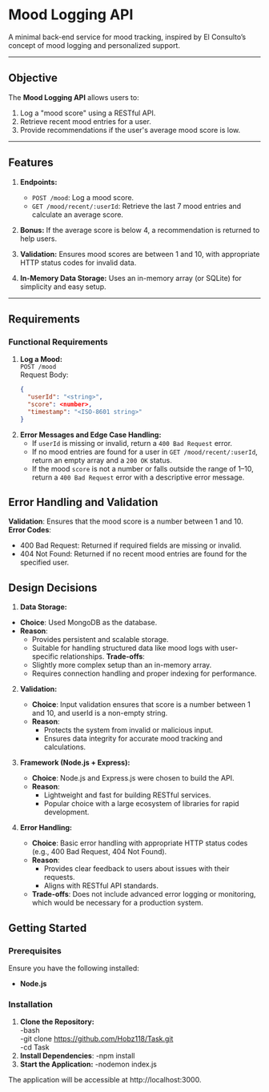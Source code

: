 # Mood Logging API

A minimal back-end service for mood tracking, inspired by El Consulto’s concept of mood logging and personalized support.

---

## Objective

The **Mood Logging API** allows users to:  
1. Log a "mood score" using a RESTful API.  
2. Retrieve recent mood entries for a user.  
3. Provide recommendations if the user's average mood score is low.

---

## Features

1. **Endpoints:**
   - `POST /mood`: Log a mood score.
   - `GET /mood/recent/:userId`: Retrieve the last 7 mood entries and calculate an average score.  

2. **Bonus:** If the average score is below 4, a recommendation is returned to help users.

3. **Validation:** Ensures mood scores are between 1 and 10, with appropriate HTTP status codes for invalid data.

4. **In-Memory Data Storage:** Uses an in-memory array (or SQLite) for simplicity and easy setup.

---

## Requirements

### Functional Requirements
1. **Log a Mood:**  
   `POST /mood`  
   Request Body:  
   ```json
   {
     "userId": "<string>",
     "score": <number>,
     "timestamp": "<ISO-8601 string>"
   }
2. **Error Messages and Edge Case Handling:**
    - If `userId` is missing or invalid, return a `400 Bad Request` error.
    - If no mood entries are found for a user in `GET /mood/recent/:userId`, return an empty array and a `200 OK` status.
    - If the mood `score` is not a number or falls outside the range of 1–10, return a `400 Bad Request` error with a descriptive error message.
  
## Error Handling and Validation
   **Validation**: Ensures that the mood score is a number between 1 and 10.
   **Error Codes**:
  - 400 Bad Request: Returned if required fields are missing or invalid.
  - 404 Not Found: Returned if no recent mood entries are found for the specified user.

## Design Decisions

1. **Data Storage:**

  - **Choice**: Used MongoDB as the database.
  - **Reason**:
    - Provides persistent and scalable storage.
    - Suitable for handling structured data like mood logs with user-specific relationships.
  **Trade-offs**:
    - Slightly more complex setup than an in-memory array.
    - Requires connection handling and proper indexing for performance. 

2. **Validation:**
   - **Choice**: Input validation ensures that score is a number between 1 and 10, and userId is a non-empty string.  
   - **Reason**: 
     - Protects the system from invalid or malicious input.  
     - Ensures data integrity for accurate mood tracking and calculations.  

3. **Framework (Node.js + Express):**
   - **Choice**: Node.js and Express.js were chosen to build the API.  
   - **Reason**: 
     - Lightweight and fast for building RESTful services.  
     - Popular choice with a large ecosystem of libraries for rapid development.  

4. **Error Handling:**
   - **Choice**: Basic error handling with appropriate HTTP status codes (e.g., 400 Bad Request, 404 Not Found).  
   - **Reason**:  
     - Provides clear feedback to users about issues with their requests.  
     - Aligns with RESTful API standards.  
   - **Trade-offs**: Does not include advanced error logging or monitoring, which would be necessary for a production system.
  
## Getting Started  

### Prerequisites  
Ensure you have the following installed:  
- **Node.js**  

### Installation  

1. **Clone the Repository:**  
   -bash  
   -git clone https://github.com/Hobz118/Task.git  
   -cd Task  
2.	**Install Dependencies**:
   -npm install  
3.	**Start the Application:**
   -nodemon index.js  

The application will be accessible at http://localhost:3000.

